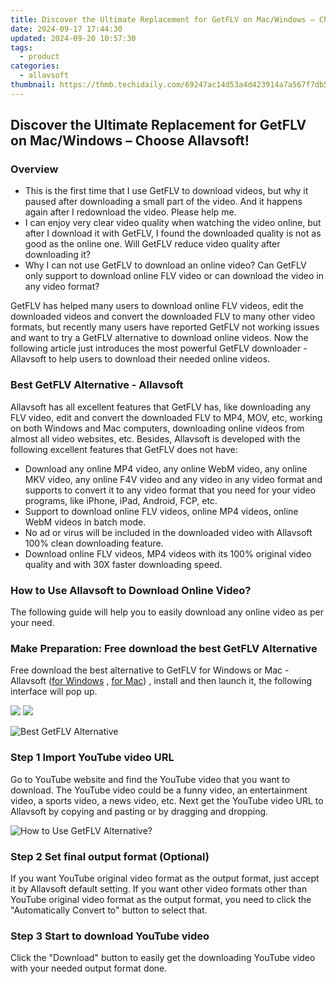 ```yaml
---
title: Discover the Ultimate Replacement for GetFLV on Mac/Windows – Choose Allavsoft!
date: 2024-09-17 17:44:30
updated: 2024-09-20 10:57:30
tags:
  - product
categories:
  - allavsoft
thumbnail: https://thmb.techidaily.com/69247ac14d53a4d423914a7a567f7db5686b08abed208ce9a52f3e4561b6e4e9.jpg
---
```


## Discover the Ultimate Replacement for GetFLV on Mac/Windows – Choose Allavsoft!

### Overview

* This is the first time that I use GetFLV to download videos, but why it paused after downloading a small part of the video. And it happens again after I redownload the video. Please help me.
* I can enjoy very clear video quality when watching the video online, but after I download it with GetFLV, I found the downloaded quality is not as good as the online one. Will GetFLV reduce video quality after downloading it?
* Why I can not use GetFLV to download an online video? Can GetFLV only support to download online FLV video or can download the video in any video format?

GetFLV has helped many users to download online FLV videos, edit the downloaded videos and convert the downloaded FLV to many other video formats, but recently many users have reported GetFLV not working issues and want to try a GetFLV alternative to download online videos. Now the following article just introduces the most powerful GetFLV downloader - Allavsoft to help users to download their needed online videos.

### Best GetFLV Alternative - Allavsoft

Allavsoft has all excellent features that GetFLV has, like downloading any FLV video, edit and convert the downloaded FLV to MP4, MOV, etc, working on both Windows and Mac computers, downloading online videos from almost all video websites, etc. Besides, Allavsoft is developed with the following excellent features that GetFLV does not have:

* Download any online MP4 video, any online WebM video, any online MKV video, any online F4V video and any video in any video format and supports to convert it to any video format that you need for your video programs, like iPhone, iPad, Android, FCP, etc.
* Support to download online FLV videos, online MP4 videos, online WebM videos in batch mode.
* No ad or virus will be included in the downloaded video with Allavsoft 100% clean downloading feature.
* Download online FLV videos, MP4 videos with its 100% original video quality and with 30X faster downloading speed.

### How to Use Allavsoft to Download Online Video?

The following guide will help you to easily download any online video as per your need.

### Make Preparation: Free download the best GetFLV Alternative

Free download the best alternative to GetFLV for Windows or Mac - Allavsoft ([for Windows](https://tools.techidaily.com/allavsoft/products/) , [for Mac](https://tools.techidaily.com/allavsoft/products/)) , install and then launch it, the following interface will pop up.

[![](https://www.allavsoft.com/how-to/../images/how-to/free-download-win.jpg)](https://tools.techidaily.com/allavsoft/products/) [![](https://www.allavsoft.com/how-to/../images/how-to/free-download-mac.jpg)](https://tools.techidaily.com/allavsoft/products/)

![Best GetFLV Alternative](https://www.allavsoft.com/how-to/../images/allavsoft/screen-shot-600.jpg)

### Step 1 Import YouTube video URL

Go to YouTube website and find the YouTube video that you want to download. The YouTube video could be a funny video, an entertainment video, a sports video, a news video, etc. Next get the YouTube video URL to Allavsoft by copying and pasting or by dragging and dropping.

![How to Use GetFLV Alternative?](https://www.allavsoft.com/how-to/../images/how-to/download-rtmp-video/download-rtmp-video.jpg)

### Step 2 Set final output format (Optional)

If you want YouTube original video format as the output format, just accept it by Allavsoft default setting. If you want other video formats other than YouTube original video format as the output format, you need to click the "Automatically Convert to" button to select that.

### Step 3 Start to download YouTube video

Click the "Download" button to easily get the downloading YouTube video with your needed output format done.

<ins class="adsbygoogle"
     style="display:block"
     data-ad-format="autorelaxed"
     data-ad-client="ca-pub-7571918770474297"
     data-ad-slot="1223367746"></ins>



<ins class="adsbygoogle"
     style="display:block"
     data-ad-client="ca-pub-7571918770474297"
     data-ad-slot="8358498916"
     data-ad-format="auto"
     data-full-width-responsive="true"></ins>
